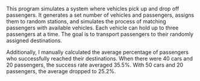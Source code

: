 This program simulates a system where vehicles pick up and drop off passengers. It generates a set number of vehicles and passengers, assigns them to random stations, and simulates the process of matching passengers with available vehicles. Each vehicle can hold up to three passengers at a time. The goal is to transport passengers to their randomly assigned destinations.

Additionally, I manually calculated the average percentage of passengers who successfully reached their destinations. When there were 40 cars and 20 passengers, the success rate averaged 35.5%. With 50 cars and 20 passengers, the average dropped to 25.2%.